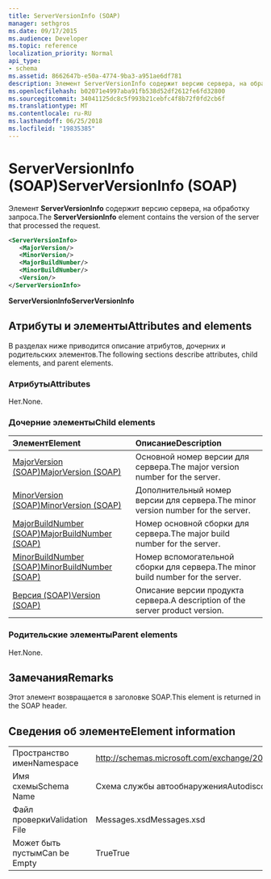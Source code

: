 ```yaml
---
title: ServerVersionInfo (SOAP)
manager: sethgros
ms.date: 09/17/2015
ms.audience: Developer
ms.topic: reference
localization_priority: Normal
api_type:
- schema
ms.assetid: 8662647b-e50a-4774-9ba3-a951ae6df781
description: Элемент ServerVersionInfo содержит версию сервера, на обработку запроса.
ms.openlocfilehash: b02071e4997aba91fb538d52df2612fe6fd32800
ms.sourcegitcommit: 34041125dc8c5f993b21cebfc4f8b72f0fd2cb6f
ms.translationtype: MT
ms.contentlocale: ru-RU
ms.lasthandoff: 06/25/2018
ms.locfileid: "19835385"
---
```

# <a name="serverversioninfo-soap"></a><span data-ttu-id="6e368-103">ServerVersionInfo (SOAP)</span><span class="sxs-lookup"><span data-stu-id="6e368-103">ServerVersionInfo (SOAP)</span></span>

<span data-ttu-id="6e368-104">Элемент **ServerVersionInfo** содержит версию сервера, на обработку запроса.</span><span class="sxs-lookup"><span data-stu-id="6e368-104">The **ServerVersionInfo** element contains the version of the server that processed the request.</span></span> 
  
```XML
<ServerVersionInfo>
   <MajorVersion/>
   <MinorVersion/>
   <MajorBuildNumber/>
   <MinorBuildNumber/>
   <Version/>
</ServerVersionInfo>
```

 <span data-ttu-id="6e368-105">**ServerVersionInfo**</span><span class="sxs-lookup"><span data-stu-id="6e368-105">**ServerVersionInfo**</span></span>
## <a name="attributes-and-elements"></a><span data-ttu-id="6e368-106">Атрибуты и элементы</span><span class="sxs-lookup"><span data-stu-id="6e368-106">Attributes and elements</span></span>

<span data-ttu-id="6e368-107">В разделах ниже приводится описание атрибутов, дочерних и родительских элементов.</span><span class="sxs-lookup"><span data-stu-id="6e368-107">The following sections describe attributes, child elements, and parent elements.</span></span>
  
### <a name="attributes"></a><span data-ttu-id="6e368-108">Атрибуты</span><span class="sxs-lookup"><span data-stu-id="6e368-108">Attributes</span></span>

<span data-ttu-id="6e368-109">Нет.</span><span class="sxs-lookup"><span data-stu-id="6e368-109">None.</span></span>
  
### <a name="child-elements"></a><span data-ttu-id="6e368-110">Дочерние элементы</span><span class="sxs-lookup"><span data-stu-id="6e368-110">Child elements</span></span>

|<span data-ttu-id="6e368-111">**Элемент**</span><span class="sxs-lookup"><span data-stu-id="6e368-111">**Element**</span></span>|<span data-ttu-id="6e368-112">**Описание**</span><span class="sxs-lookup"><span data-stu-id="6e368-112">**Description**</span></span>|
|:-----|:-----|
|[<span data-ttu-id="6e368-113">MajorVersion (SOAP)</span><span class="sxs-lookup"><span data-stu-id="6e368-113">MajorVersion (SOAP)</span></span>](majorversion-soap.md) <br/> |<span data-ttu-id="6e368-114">Основной номер версии для сервера.</span><span class="sxs-lookup"><span data-stu-id="6e368-114">The major version number for the server.</span></span>  <br/> |
|[<span data-ttu-id="6e368-115">MinorVersion (SOAP)</span><span class="sxs-lookup"><span data-stu-id="6e368-115">MinorVersion (SOAP)</span></span>](minorversion-soap.md) <br/> |<span data-ttu-id="6e368-116">Дополнительный номер версии для сервера.</span><span class="sxs-lookup"><span data-stu-id="6e368-116">The minor version number for the server.</span></span>  <br/> |
|[<span data-ttu-id="6e368-117">MajorBuildNumber (SOAP)</span><span class="sxs-lookup"><span data-stu-id="6e368-117">MajorBuildNumber (SOAP)</span></span>](majorbuildnumber-soap.md) <br/> |<span data-ttu-id="6e368-118">Номер основной сборки для сервера.</span><span class="sxs-lookup"><span data-stu-id="6e368-118">The major build number for the server.</span></span>  <br/> |
|[<span data-ttu-id="6e368-119">MinorBuildNumber (SOAP)</span><span class="sxs-lookup"><span data-stu-id="6e368-119">MinorBuildNumber (SOAP)</span></span>](minorbuildnumber-soap.md) <br/> |<span data-ttu-id="6e368-120">Номер вспомогательной сборки для сервера.</span><span class="sxs-lookup"><span data-stu-id="6e368-120">The minor build number for the server.</span></span>  <br/> |
|[<span data-ttu-id="6e368-121">Версия (SOAP)</span><span class="sxs-lookup"><span data-stu-id="6e368-121">Version (SOAP)</span></span>](version-soap.md) <br/> |<span data-ttu-id="6e368-122">Описание версии продукта сервера.</span><span class="sxs-lookup"><span data-stu-id="6e368-122">A description of the server product version.</span></span>  <br/> |
   
### <a name="parent-elements"></a><span data-ttu-id="6e368-123">Родительские элементы</span><span class="sxs-lookup"><span data-stu-id="6e368-123">Parent elements</span></span>

<span data-ttu-id="6e368-124">Нет.</span><span class="sxs-lookup"><span data-stu-id="6e368-124">None.</span></span>
  
## <a name="remarks"></a><span data-ttu-id="6e368-125">Замечания</span><span class="sxs-lookup"><span data-stu-id="6e368-125">Remarks</span></span>

<span data-ttu-id="6e368-126">Этот элемент возвращается в заголовке SOAP.</span><span class="sxs-lookup"><span data-stu-id="6e368-126">This element is returned in the SOAP header.</span></span>
  
## <a name="element-information"></a><span data-ttu-id="6e368-127">Сведения об элементе</span><span class="sxs-lookup"><span data-stu-id="6e368-127">Element information</span></span>

|||
|:-----|:-----|
|<span data-ttu-id="6e368-128">Пространство имен</span><span class="sxs-lookup"><span data-stu-id="6e368-128">Namespace</span></span>  <br/> |http://schemas.microsoft.com/exchange/2010/Autodiscover  <br/> |
|<span data-ttu-id="6e368-129">Имя схемы</span><span class="sxs-lookup"><span data-stu-id="6e368-129">Schema Name</span></span>  <br/> |<span data-ttu-id="6e368-130">Схема службы автообнаружения</span><span class="sxs-lookup"><span data-stu-id="6e368-130">Autodiscover schema</span></span>  <br/> |
|<span data-ttu-id="6e368-131">Файл проверки</span><span class="sxs-lookup"><span data-stu-id="6e368-131">Validation File</span></span>  <br/> |<span data-ttu-id="6e368-132">Messages.xsd</span><span class="sxs-lookup"><span data-stu-id="6e368-132">Messages.xsd</span></span>  <br/> |
|<span data-ttu-id="6e368-133">Может быть пустым</span><span class="sxs-lookup"><span data-stu-id="6e368-133">Can be Empty</span></span>  <br/> |<span data-ttu-id="6e368-134">True</span><span class="sxs-lookup"><span data-stu-id="6e368-134">True</span></span>  <br/> |
   

